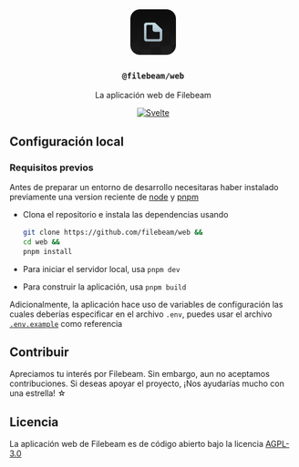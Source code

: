 <div align="center">
    <a href="https://github.com/ShaanCoding/ReadME-Generator">
        <img src="static/icons/any.png" title="Filebeam" alt="Icono de Filebeam"
        height="80" width="80">
    </a>
    <h3 align="center">
        <code>@filebeam/web</code>
    </h3>
    <p align="center">
        La aplicación web de Filebeam
    </p>
    <div align="center">
        <!-- todo: add more badges (maybe) -->
        <a href="https://svelte.dev/">
            <img alt="Svelte"
            src="https://img.shields.io/badge/svelte-FF3E00?style=flat-square&logo=svelte&logoColor=white" />
        </a>
    </div>
</div>

## Configuración local

### Requisitos previos

Antes de preparar un entorno de desarrollo necesitaras haber instalado
previamente una version reciente de
[node](https://nodejs.org/en/download/package-manager) y
[pnpm](https://pnpm.io/installation)

-   Clona el repositorio e instala las dependencias usando

    ```sh
    git clone https://github.com/filebeam/web &&
    cd web &&
    pnpm install
    ```

-   Para iniciar el servidor local, usa `pnpm dev`
-   Para construir la aplicación, usa `pnpm build`

Adicionalmente, la aplicación hace uso de variables de configuración las cuales
deberías especificar en el archivo `.env`, puedes usar el archivo
[`.env.example`](.env.example) como referencia

## Contribuir

Apreciamos tu interés por Filebeam. Sin embargo, aun no aceptamos
contribuciones. Si deseas apoyar el proyecto, ¡Nos ayudarías mucho con una
estrella! ☆

## Licencia

La aplicación web de Filebeam es de código abierto bajo la licencia
[AGPL-3.0](LICENSE)
